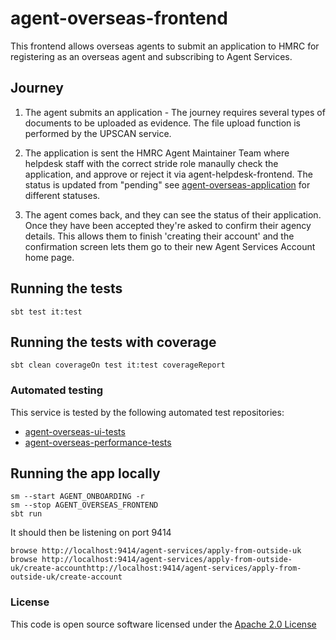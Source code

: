 
# agent-overseas-frontend

This frontend allows overseas agents to submit an application to HMRC for registering as an overseas agent and subscribing to Agent Services.

## Journey 
1. The agent submits an application - The journey requires several types of documents to be uploaded as evidence. The file upload function is performed by the UPSCAN service. 

2. The application is sent the HMRC Agent Maintainer Team where helpdesk staff with the correct stride role manaully check the application, and approve or reject it via agent-helpdesk-frontend. The status is updated from "pending" see [agent-overseas-application](https://github.com/hmrc/agent-overseas-application#application-statuses) for different statuses.

3. The agent comes back, and they can see the status of their application. Once they have been accepted they're asked to confirm their agency details. This allows them to finish 'creating their account' and the confirmation screen lets them go to their new Agent Services Account home page.



## Running the tests

    sbt test it:test

## Running the tests with coverage

    sbt clean coverageOn test it:test coverageReport


### Automated testing
This service is tested by the following automated test repositories:
- [agent-overseas-ui-tests](https://github.com/hmrc/agent-overseas-ui-tests)
- [agent-overseas-performance-tests](https://github.com/hmrc/agent-overseas-performance-tests)

## Running the app locally

    sm --start AGENT_ONBOARDING -r
    sm --stop AGENT_OVERSEAS_FRONTEND
    sbt run

It should then be listening on port 9414

    browse http://localhost:9414/agent-services/apply-from-outside-uk
    browse http://localhost:9414/agent-services/apply-from-outside-uk/create-accounthttp://localhost:9414/agent-services/apply-from-outside-uk/create-account
    
### License

This code is open source software licensed under the [Apache 2.0 License]("http://www.apache.org/licenses/LICENSE-2.0.html")
